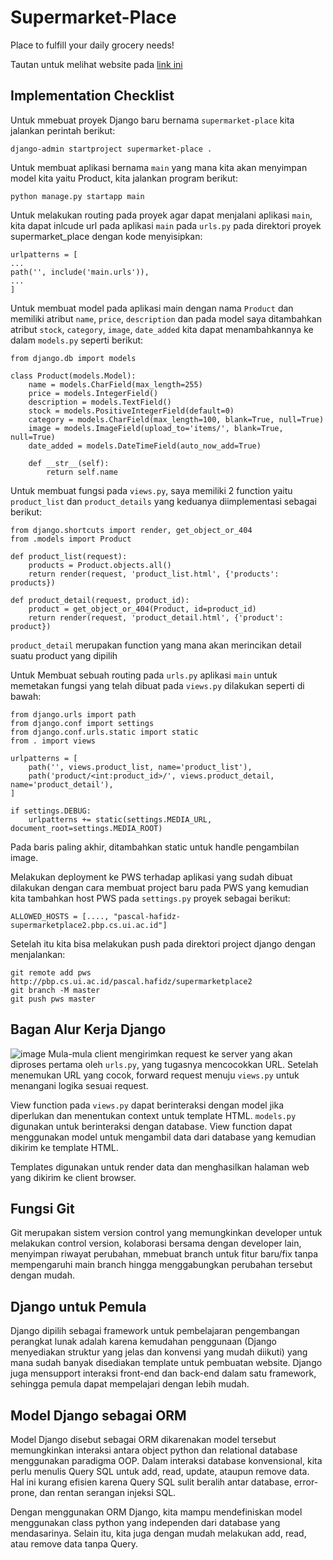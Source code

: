 # Supermarket-Place
Place to fulfill your daily grocery needs!

Tautan untuk melihat website pada [link ini](http://pascal-hafidz-supermarketplace2.pbp.cs.ui.ac.id)

## Implementation Checklist 
Untuk mmebuat proyek Django baru bernama `supermarket-place` kita jalankan perintah berikut:

```
django-admin startproject supermarket-place .
```

Untuk membuat aplikasi bernama `main` yang mana kita akan menyimpan model kita yaitu Product, kita jalankan program berikut:
```
python manage.py startapp main
```

Untuk melakukan routing pada proyek agar dapat menjalani aplikasi `main`, kita dapat inlcude url pada aplikasi `main` pada `urls.py` pada direktori proyek supermarket_place dengan kode menyisipkan:
```
urlpatterns = [
...
path('', include('main.urls')),
...
]
```
Untuk membuat model pada aplikasi main dengan nama `Product` dan memiliki atribut `name`, `price`, `description` dan pada model saya ditambahkan atribut `stock`, `category`, `image`, `date_added` kita dapat menambahkannya ke dalam `models.py` seperti berikut:
```
from django.db import models

class Product(models.Model):
    name = models.CharField(max_length=255)
    price = models.IntegerField()
    description = models.TextField()
    stock = models.PositiveIntegerField(default=0)
    category = models.CharField(max_length=100, blank=True, null=True)
    image = models.ImageField(upload_to='items/', blank=True, null=True)
    date_added = models.DateTimeField(auto_now_add=True)

    def __str__(self):
        return self.name
```

Untuk membuat fungsi pada `views.py`, saya memiliki 2 function yaitu `product_list` dan `product_details` yang keduanya diimplementasi sebagai berikut:
```
from django.shortcuts import render, get_object_or_404
from .models import Product

def product_list(request):
    products = Product.objects.all()
    return render(request, 'product_list.html', {'products': products})

def product_detail(request, product_id):
    product = get_object_or_404(Product, id=product_id)
    return render(request, 'product_detail.html', {'product': product})
```
`product_detail` merupakan function yang mana akan merincikan detail suatu product yang dipilih

Untuk Membuat sebuah routing pada `urls.py` aplikasi `main` untuk memetakan fungsi yang telah dibuat pada `views.py` dilakukan seperti di bawah: 
```
from django.urls import path
from django.conf import settings
from django.conf.urls.static import static
from . import views

urlpatterns = [
    path('', views.product_list, name='product_list'),
    path('product/<int:product_id>/', views.product_detail, name='product_detail'),
]

if settings.DEBUG:
    urlpatterns += static(settings.MEDIA_URL, document_root=settings.MEDIA_ROOT)
```
Pada baris paling akhir, ditambahkan static untuk handle pengambilan image.

Melakukan deployment ke PWS terhadap aplikasi yang sudah dibuat dilakukan dengan cara membuat project baru pada PWS yang kemudian kita tambahkan host PWS pada `settings.py` proyek sebagai berikut:
```
ALLOWED_HOSTS = [...., "pascal-hafidz-supermarketplace2.pbp.cs.ui.ac.id"]
```
Setelah itu kita bisa melakukan push pada direktori project django dengan menjalankan:
```
git remote add pws http://pbp.cs.ui.ac.id/pascal.hafidz/supermarketplace2
git branch -M master
git push pws master
```

## Bagan Alur Kerja Django
![image](https://github.com/user-attachments/assets/0001dbab-6ccd-4a84-9f7c-65ce6a6add86)
Mula-mula client mengirimkan request ke server yang akan diproses pertama oleh `urls.py`, yang tugasnya mencocokkan URL. Setelah menemukan URL yang cocok, forward request menuju `views.py` untuk menangani logika sesuai request.

View function pada `views.py` dapat berinteraksi dengan model jika diperlukan dan menentukan context untuk template HTML. `models.py` digunakan untuk berinteraksi dengan database. View function dapat menggunakan model untuk mengambil data dari database yang kemudian dikirim ke template HTML.

Templates digunakan untuk render data dan menghasilkan halaman web yang dikirim ke client browser.
## Fungsi Git
Git merupakan sistem version control yang memungkinkan developer untuk melakukan control version, kolaborasi bersama dengan developer lain, menyimpan riwayat perubahan, mmebuat branch untuk fitur baru/fix tanpa mempengaruhi main branch hingga menggabungkan perubahan tersebut dengan mudah.
## Django untuk Pemula
Django dipilih sebagai framework untuk pembelajaran pengembangan perangkat lunak adalah karena kemudahan penggunaan (Django menyediakan struktur yang jelas dan konvensi yang mudah diikuti) yang mana sudah banyak disediakan template untuk pembuatan website. Django juga mensupport interaksi front-end dan back-end dalam satu framework, sehingga pemula dapat mempelajari dengan lebih mudah. 
## Model Django sebagai ORM
Model Django disebut sebagai ORM dikarenakan model tersebut memungkinkan interaksi antara object python dan relational database menggunakan paradigma OOP. Dalam interaksi database konvensional, kita perlu menulis Query SQL untuk add, read, update, ataupun remove data. Hal ini kurang efisien karena Query SQL sulit beralih antar database, error-prone, dan rentan serangan injeksi SQL. 

Dengan menggunakan ORM Django, kita mampu mendefiniskan model menggunakan class python yang independen dari database yang mendasarinya. Selain itu, kita juga dengan mudah melakukan add, read, atau remove data tanpa Query.
